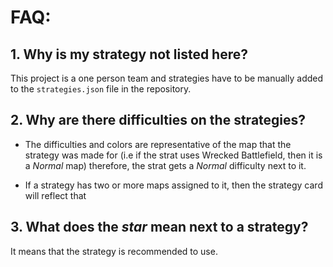 # FAQ:

## 1. Why is my strategy not listed here?

This project is a one person team and strategies have to be manually added to the ```strategies.json``` file in the repository.

## 2. Why are there difficulties on the strategies?

- The difficulties and colors are representative of the map that the strategy was made for (i.e if the strat uses Wrecked Battlefield, then it is a *Normal* map) therefore, the strat gets a *Normal* difficulty next to it.

- If a strategy has two or more maps assigned to it, then the strategy card will reflect that

## 3. What does the *star* mean next to a strategy?

It means that the strategy is recommended to use.
